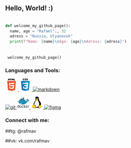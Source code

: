 ## Hello, World! :)

```python

def welcome_my_github_page():
  name, age = "Rafael"., 32
  adress = "Russia, Ulyanovsk"
  print(f"Name: {name}\nAge: {age}\nAdress: {adress}")


 welcome_my_github_page() 

```

<h3 align="left"><b>Languages and Tools:</b></h3>
<p align="left"> 

<a href="https://www.w3.org/html/" target="_blank" rel="noreferrer"> <img src="https://raw.githubusercontent.com/devicons/devicon/master/icons/html5/html5-original-wordmark.svg" alt="html5" width="40" height="40"/> </a> 
<a href="https://www.w3schools.com/css/" target="_blank" rel="noreferrer"> 
<img src="https://raw.githubusercontent.com/devicons/devicon/master/icons/css3/css3-original-wordmark.svg" alt="css3" width="40" height="40"/>
<a href="https://daringfireball.net/projects/markdown/" target="_blank" rel="noreferrer"> 
<img src="https://www.iconbolt.com/iconsets/ionicons-logos/markdown.svg" alt="markdown" width="40" height="40"/> 

<a href="https://git-scm.com/" target="_blank" rel="noreferrer"> <img src="https://www.vectorlogo.zone/logos/git-scm/git-scm-icon.svg" alt="git" width="40" height="40"/> </a> <a href="https://www.docker.com/" target="_blank" rel="noreferrer"> <img src="https://raw.githubusercontent.com/devicons/devicon/master/icons/docker/docker-original-wordmark.svg" alt="docker" width="40" height="40"/> </a> <a href="https://www.linux.org/" target="_blank" rel="noreferrer"> <img src="https://raw.githubusercontent.com/devicons/devicon/master/icons/linux/linux-original.svg" alt="linux" width="40" height="40"/> </a>
<a href="https://www.figma.com/" target="_blank" rel="noreferrer"> <img src="https://www.vectorlogo.zone/logos/figma/figma-icon.svg" alt="figma" width="40" height="40"/> </a> </p>
 
 <h3 align="left">Connect with me:</h3>
<p align="left">
##tg: @rafmav

##vk: vk.com/rafmav
</p>
 

